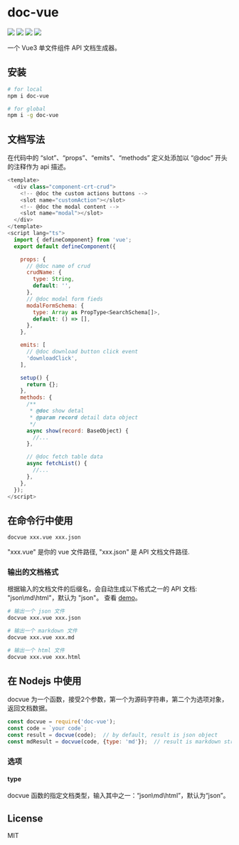 
# doc-vue
<a href="https://www.npmjs.com/package/doc-vue"><img src="https://img.shields.io/npm/v/doc-vue" /></a>
<img src="https://img.shields.io/badge/node-%3E%3D12.2.0-blue" />
<img src="https://img.shields.io/badge/icense-MIT-green" />
<a href="https://github.com/annnhan/doc-vue"><img src="https://img.shields.io/badge/-English-yellowgreen" /></a>

一个 Vue3 单文件组件 API 文档生成器。

## 安装

```bash
# for local
npm i doc-vue

# for global
npm i -g doc-vue
```

## 文档写法
在代码中的 “slot”、“props”、“emits”、“methods” 定义处添加以 “@doc” 开头的注释作为 api 描述。

```js
<template>
  <div class="component-crt-crud">
    <!-- @doc the custom actions buttons -->
    <slot name="customAction"></slot>
    <!-- @doc the modal content -->
    <slot name="modal"></slot>
  </div>
</template>
<script lang="ts">
  import { defineComponent} from 'vue';
  export default defineComponent({

    props: {
      // @doc name of crud
      crudName: {
        type: String,
        default: '',
      },
      // @doc modal form fieds
      modalFormSchema: {
        type: Array as PropType<SearchSchema[]>,
        default: () => [],
      },
    },

    emits: [
      // @doc download button click event
      'downloadClick',
    ],

    setup() {
      return {};
    },
    methods: {
      /**
       * @doc show detal 
       * @param record detail data object
       */
      async show(record: BaseObject) {
        //...
      },

      // @doc fetch table data 
      async fetchList() {
        //...
      },
    },
  });
</script>
```

## 在命令行中使用

```bash
docvue xxx.vue xxx.json

```
"xxx.vue" 是你的 vue 文件路径, "xxx.json" 是 API 文档文件路径.

### 输出的文档格式
根据输入的文档文件的后缀名，会自动生成以下格式之一的 API 文档: "json\md\html"，默认为 "json"。 查看 [demo](https://github.com/annnhan/doc-vue/tree/main/demo)。

```bash
# 输出一个 json 文件
docvue xxx.vue xxx.json

# 输出一个 markdown 文件
docvue xxx.vue xxx.md

# 输出一个 html 文件
docvue xxx.vue xxx.html
```

## 在 Nodejs 中使用

docvue 为一个函数，接受2个参数，第一个为源码字符串，第二个为选项对象，返回文档数据。
```js
const docvue = require('doc-vue');
const code = `your code`;
const result = docvue(code);  // by default, result is json object
const mdResult = docvue(code, {type: 'md'});  // result is markdown string

```

### 选项
#### type
docvue 函数的指定文档类型，输入其中之一：“json\md\html”，默认为“json”。

## License
MIT